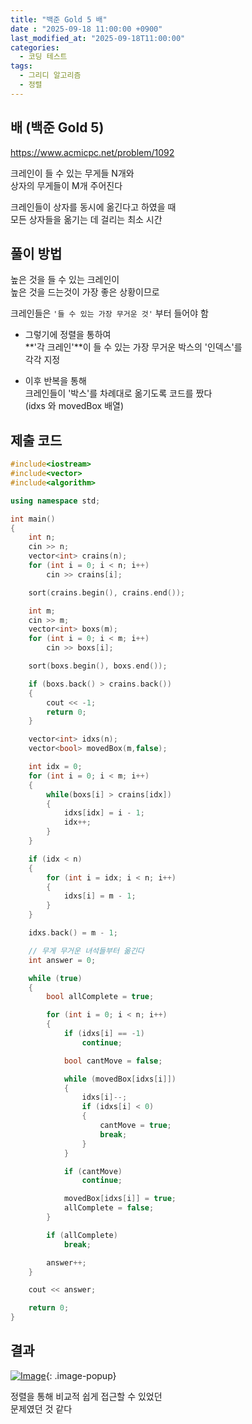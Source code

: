 ```yaml
---
title: "백준 Gold 5 배"
date : "2025-09-18 11:00:00 +0900"
last_modified_at: "2025-09-18T11:00:00"
categories:
  - 코딩 테스트
tags:
  - 그리디 알고리즘
  - 정렬
---
```


## 배 (백준 Gold 5)
<https://www.acmicpc.net/problem/1092><br>

크레인이 들 수 있는 무게들 N개와<br>
상자의 무게들이 M개 주어진다<br>

크레인들이 상자를 동시에 옮긴다고 하였을 때<br>
모든 상자들을 옮기는 데 걸리는 최소 시간<br>

## 풀이 방법

높은 것을 들 수 있는 크레인이<br>
높은 것을 드는것이 가장 좋은 상황이므로<br>

크레인들은 `'들 수 있는 가장 무거운 것'` 부터 들어야 함<br>

- 그렇기에 정렬을 통하여<br>
  **'각 크레인'**이 들 수 있는 가장 무거운 박스의 '인덱스'를<br>
  각각 지정<br>

- 이후 반복을 통해<br>
  크레인들이 '박스'를 차례대로 옮기도록 코드를 짰다<br>
  (idxs 와 movedBox 배열)<br>

## 제출 코드

```cpp
#include<iostream>
#include<vector>
#include<algorithm>

using namespace std;

int main()
{
	int n;
	cin >> n;
	vector<int> crains(n);
	for (int i = 0; i < n; i++)
		cin >> crains[i];

	sort(crains.begin(), crains.end());

	int m;
	cin >> m;
	vector<int> boxs(m);
	for (int i = 0; i < m; i++)
		cin >> boxs[i];

	sort(boxs.begin(), boxs.end());

	if (boxs.back() > crains.back())
	{
		cout << -1;
		return 0;
	}

	vector<int> idxs(n);
	vector<bool> movedBox(m,false);

	int idx = 0;
	for (int i = 0; i < m; i++)
	{
		while(boxs[i] > crains[idx])
		{
			idxs[idx] = i - 1;
			idx++;
		}
	}

	if (idx < n)
	{
		for (int i = idx; i < n; i++)
		{
			idxs[i] = m - 1;
		}
	}

	idxs.back() = m - 1;

	// 무게 무거운 녀석들부터 옮긴다
	int answer = 0;

	while (true)
	{
		bool allComplete = true;

		for (int i = 0; i < n; i++)
		{
			if (idxs[i] == -1)
				continue;

			bool cantMove = false;

			while (movedBox[idxs[i]])
			{
				idxs[i]--;
				if (idxs[i] < 0)
				{
					cantMove = true;
					break;
				}
			}

			if (cantMove)
				continue;

			movedBox[idxs[i]] = true;
			allComplete = false;
		}

		if (allComplete)
			break;

		answer++;
	}

	cout << answer;

	return 0;
}
```

## 결과
[![Image](https://github.com/user-attachments/assets/52b97160-980c-404f-ad2a-261400496dc7)](https://github.com/user-attachments/assets/52b97160-980c-404f-ad2a-261400496dc7){: .image-popup}<br>

정렬을 통해 비교적 쉽게 접근할 수 있었던<br>
문제였던 것 같다<br>